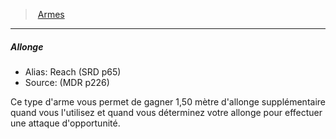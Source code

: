 ﻿> [Armes](hd_weapons.md)

---

##### Allonge

- Alias: Reach (SRD p65)
- Source: (MDR p226)

Ce type d'arme vous permet de gagner 1,50 mètre d'allonge supplémentaire quand vous l'utilisez et quand vous déterminez votre allonge pour effectuer une attaque d'opportunité.

